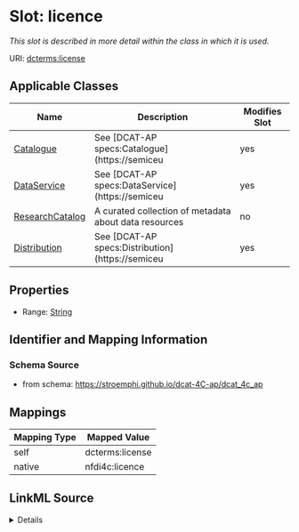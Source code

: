 

# Slot: licence


_This slot is described in more detail within the class in which it is used._





URI: [dcterms:license](http://purl.org/dc/terms/license)



<!-- no inheritance hierarchy -->





## Applicable Classes

| Name | Description | Modifies Slot |
| --- | --- | --- |
| [Catalogue](Catalogue.md) | See [DCAT-AP specs:Catalogue](https://semiceu |  yes  |
| [DataService](DataService.md) | See [DCAT-AP specs:DataService](https://semiceu |  yes  |
| [ResearchCatalog](ResearchCatalog.md) | A curated collection of metadata about data resources |  no  |
| [Distribution](Distribution.md) | See [DCAT-AP specs:Distribution](https://semiceu |  yes  |







## Properties

* Range: [String](String.md)





## Identifier and Mapping Information







### Schema Source


* from schema: https://stroemphi.github.io/dcat-4C-ap/dcat_4c_ap




## Mappings

| Mapping Type | Mapped Value |
| ---  | ---  |
| self | dcterms:license |
| native | nfdi4c:licence |




## LinkML Source

<details>
```yaml
name: licence
description: This slot is described in more detail within the class in which it is
  used.
from_schema: https://stroemphi.github.io/dcat-4C-ap/dcat_4c_ap
rank: 1000
slot_uri: dcterms:license
alias: licence
domain_of:
- Catalogue
- DataService
- Distribution
range: string

```
</details>